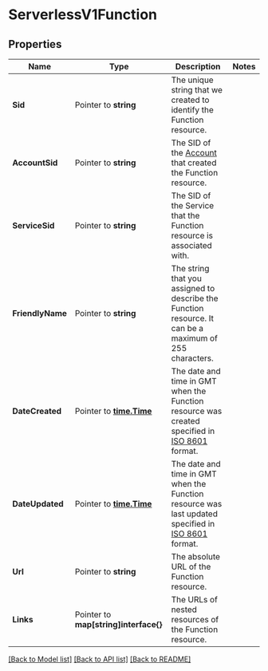 # ServerlessV1Function

## Properties

Name | Type | Description | Notes
------------ | ------------- | ------------- | -------------
**Sid** | Pointer to **string** | The unique string that we created to identify the Function resource. |
**AccountSid** | Pointer to **string** | The SID of the [Account](https://www.twilio.com/docs/iam/api/account) that created the Function resource. |
**ServiceSid** | Pointer to **string** | The SID of the Service that the Function resource is associated with. |
**FriendlyName** | Pointer to **string** | The string that you assigned to describe the Function resource. It can be a maximum of 255 characters. |
**DateCreated** | Pointer to [**time.Time**](time.Time.md) | The date and time in GMT when the Function resource was created specified in [ISO 8601](https://en.wikipedia.org/wiki/ISO_8601) format. |
**DateUpdated** | Pointer to [**time.Time**](time.Time.md) | The date and time in GMT when the Function resource was last updated specified in [ISO 8601](https://en.wikipedia.org/wiki/ISO_8601) format. |
**Url** | Pointer to **string** | The absolute URL of the Function resource. |
**Links** | Pointer to **map[string]interface{}** | The URLs of nested resources of the Function resource. |

[[Back to Model list]](../README.md#documentation-for-models) [[Back to API list]](../README.md#documentation-for-api-endpoints) [[Back to README]](../README.md)


